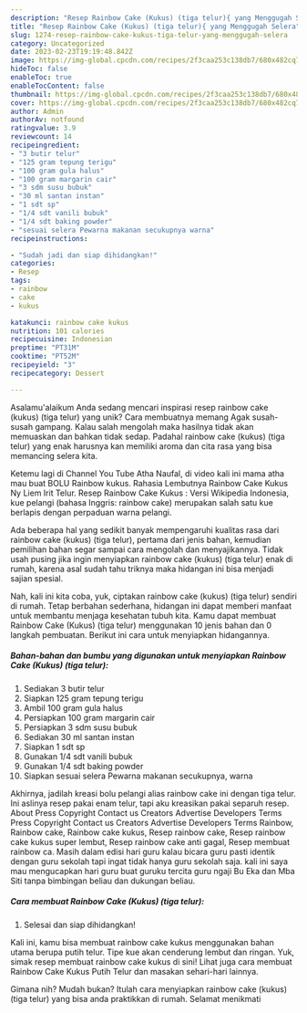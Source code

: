 ```yaml
---
description: "Resep Rainbow Cake (Kukus) (tiga telur){ yang Menggugah Selera"
title: "Resep Rainbow Cake (Kukus) (tiga telur){ yang Menggugah Selera"
slug: 1274-resep-rainbow-cake-kukus-tiga-telur-yang-menggugah-selera
category: Uncategorized
date: 2023-02-23T19:19:48.842Z
image: https://img-global.cpcdn.com/recipes/2f3caa253c138db7/680x482cq70/rainbow-cake-kukus-tiga-telur-foto-resep-utama.jpg
hideToc: false
enableToc: true
enableTocContent: false
thumbnail: https://img-global.cpcdn.com/recipes/2f3caa253c138db7/680x482cq70/rainbow-cake-kukus-tiga-telur-foto-resep-utama.jpg
cover: https://img-global.cpcdn.com/recipes/2f3caa253c138db7/680x482cq70/rainbow-cake-kukus-tiga-telur-foto-resep-utama.jpg
author: Admin
authorAv: notfound
ratingvalue: 3.9
reviewcount: 14
recipeingredient:
- "3 butir telur"
- "125 gram tepung terigu"
- "100 gram gula halus"
- "100 gram margarin cair"
- "3 sdm susu bubuk"
- "30 ml santan instan"
- "1 sdt sp"
- "1/4 sdt vanili bubuk"
- "1/4 sdt baking powder"
- "sesuai selera Pewarna makanan secukupnya warna"
recipeinstructions:

- "Sudah jadi dan siap dihidangkan!"
categories:
- Resep
tags:
- rainbow
- cake
- kukus

katakunci: rainbow cake kukus 
nutrition: 101 calories
recipecuisine: Indonesian
preptime: "PT31M"
cooktime: "PT52M"
recipeyield: "3"
recipecategory: Dessert

---
```



Asalamu'alaikum Anda sedang mencari inspirasi resep rainbow cake (kukus) (tiga telur) yang unik? Cara membuatnya memang Agak susah-susah gampang. Kalau salah mengolah maka hasilnya tidak akan memuaskan dan bahkan tidak sedap. Padahal rainbow cake (kukus) (tiga telur) yang enak harusnya kan memiliki aroma dan cita rasa yang bisa memancing selera kita.


Ketemu lagi di Channel You Tube Atha Naufal, di video kali ini mama atha mau buat BOLU Rainbow kukus. Rahasia Lembutnya Rainbow Cake Kukus Ny Liem Irit Telur. Resep Rainbow Cake Kukus : Versi Wikipedia Indonesia, kue pelangi (bahasa Inggris: rainbow cake) merupakan salah satu kue berlapis dengan perpaduan warna pelangi.

Ada beberapa hal yang sedikit banyak mempengaruhi kualitas rasa dari rainbow cake (kukus) (tiga telur), pertama dari jenis bahan, kemudian pemilihan bahan segar sampai cara mengolah dan menyajikannya. Tidak usah pusing jika ingin menyiapkan rainbow cake (kukus) (tiga telur) enak di rumah, karena asal sudah tahu triknya maka hidangan ini bisa menjadi sajian spesial.


Nah, kali ini kita coba, yuk, ciptakan rainbow cake (kukus) (tiga telur) sendiri di rumah. Tetap berbahan sederhana, hidangan ini dapat memberi manfaat untuk membantu menjaga kesehatan tubuh kita. Kamu dapat membuat Rainbow Cake (Kukus) (tiga telur) menggunakan 10 jenis bahan dan 0 langkah pembuatan. Berikut ini cara untuk menyiapkan hidangannya.

<!--inarticleads1-->

##### Bahan-bahan dan bumbu yang digunakan untuk menyiapkan Rainbow Cake (Kukus) (tiga telur):

1. Sediakan 3 butir telur
1. Siapkan 125 gram tepung terigu
1. Ambil 100 gram gula halus
1. Persiapkan 100 gram margarin cair
1. Persiapkan 3 sdm susu bubuk
1. Sediakan 30 ml santan instan
1. Siapkan 1 sdt sp
1. Gunakan 1/4 sdt vanili bubuk
1. Gunakan 1/4 sdt baking powder
1. Siapkan sesuai selera Pewarna makanan secukupnya, warna


Akhirnya, jadilah kreasi bolu pelangi alias rainbow cake ini dengan tiga telur. Ini aslinya resep pakai enam telur, tapi aku kreasikan pakai separuh resep. About Press Copyright Contact us Creators Advertise Developers Terms Press Copyright Contact us Creators Advertise Developers Terms Rainbow, Rainbow cake, Rainbow cake kukus, Resep rainbow cake, Resep rainbow cake kukus super lembut, Resep rainbow cake anti gagal, Resep membuat rainbow ca. Masih dalam edisi hari guru kalau bicara guru pasti identik dengan guru sekolah tapi ingat tidak hanya guru sekolah saja. kali ini saya mau mengucapkan hari guru buat guruku tercita guru ngaji Bu Eka dan Mba Siti tanpa bimbingan beliau dan dukungan beliau. 

<!--inarticleads2-->

##### Cara membuat Rainbow Cake (Kukus) (tiga telur):


1. Selesai dan siap dihidangkan!

Kali ini, kamu bisa membuat rainbow cake kukus menggunakan bahan utama berupa putih telur. Tipe kue akan cenderung lembut dan ringan. Yuk, simak resep membuat rainbow cake kukus di sini! Lihat juga cara membuat Rainbow Cake Kukus Putih Telur dan masakan sehari-hari lainnya. 

Gimana nih? Mudah bukan? Itulah cara menyiapkan rainbow cake (kukus) (tiga telur) yang bisa anda praktikkan di rumah. Selamat menikmati
